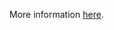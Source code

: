 More information [here](https://docs.prismacloud.io/en/enterprise-edition/policy-reference/aws-policies/aws-networking-policies/bc-aws-2-70).
